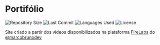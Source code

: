 # Portifólio

<p>
  <img src="https://img.shields.io/github/repo-size/guilhermesantoss/portifolio?color=darkblue" alt="Repository Size" />
  <img src="https://img.shields.io/github/last-commit/guilhermesantoss/portifolio?color=darkblue" alt="Last Commit" />
  <img src="https://img.shields.io/github/languages/count/guilhermesantoss/portifolio?color=darkblue" alt="Languages Used" />
  <img src="https://img.shields.io/github/license/guilhermesantoss/portifolio?color=darkblue" alt="License" />
</p>

Site criado a partir dos vídeos disponibilizados na plataforma [FireLabs](https://www.firedlabs.com/) do [@marcobrunodev](https://twitch.tv/marcobrunodev)
